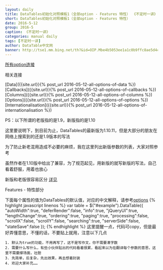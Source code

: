 ```yaml
---
layout: daily
title: DataTables初始化对照模板1（全部option - Features 特性） 《不定时一讲》 DataTable中文网
short: DataTables初始化对照模板1（全部option - Features 特性）
date: 2016-5-12
group: 2016-5
caption: 《不定时一讲》
categories: manual daily
tags: [不定时一讲]
author: DataTable中文网
banner: http://tse1.mm.bing.net/th?&id=OIP.Mbe4b5053ee1a1c0b9ffc8ae5d4c11946o0&w=300&h=201&c=0&pid=1.9&rs=0&p=0
---
```

[所有option连接]({{site.url}}/reference/option/)

相关连接

[Data]({{site.url}}{% post_url 2016-05-12-all-options-of-data %})
[Callbacks]({{site.url}}{% post_url 2016-05-12-all-options-of-callbacks %})
[Columns]({{site.url}}{% post_url 2016-05-12-all-options-of-columns %})
[Options]({{site.url}}{% post_url 2016-05-12-all-options-of-options %})
[Internationalisation]({{site.url}}{% post_url 2016-05-12-all-options-of-internationalisation %})

PS：以下所谓的老版指的是1.9，新版指的是1.10
<!--more-->

这里要说明下，到目前为止，DataTables的最新版为1.10.11，但是大部分的朋友在网络上搜索到的还是1.9版本的写法

为了防止新老混用造成不必要的麻烦，我在这里列出新版参数的列表，大家对照参考

虽然作者在1.10版中给出了兼容，为了规范起见，用新版的就写新版的写法，自己看着舒服，用着也放心

新版和老版很容易区分 [详见]({{site.url}}/upgrade/1.10-convert.html)

Features - 特性部分

下面每个属性的值为DataTables的默认值，对应的中文解释，请参考[options]({{site.url}}/reference/option/)
{% highlight javascript linenos %}
var table = $("#example").DataTable({
    "autoWidth":true,
    "deferRender":false,
    "info":true,
    "jQueryUI":true,
    "lengthChange":true,
    "ordering":true,
    "paging":true,
    "processing":false,
    "scrollX":false,
    "scrollY":false,
    "searching":true,
    "serverSide":false,
    "stateSave":false
});
{% endhighlight %}
这里提醒一点，代码可copy，但是最好弄懂意思，不懂的话，不要贴上就用，注意以下几点

    1. 默认为true的功能，不用再写了，这不是写作文，你不需要凑字数
    2. 需要什么写什么，有些小伙伴贴出的代码看着很累，看起来以为在翻译每个参数的意思，这里不需要撑场面，壮胆
    3. 先简单，后复杂，先出效果，再去想着封装
    4. 欢迎大家补充……

